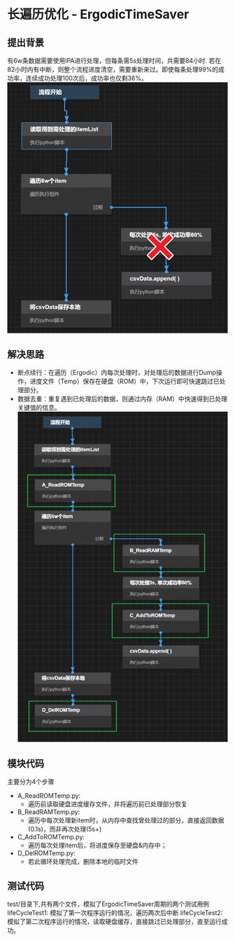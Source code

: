 # 长遍历优化 - ErgodicTimeSaver
## 提出背景
有6w条数据需要使用IPA进行处理，但每条需5s处理时间，共需要84小时.
若在82小时内有中断，则整个流程进度清空，需要重新来过。即使每条处理99%的成功率，连续成功处理100次后，成功率也仅剩36%。
![原流程](res/img.png)

## 解决思路
- 断点续行：在遍历（Ergodic）内每次处理时，对处理后的数据进行Dump操作，进度文件（Temp）保存在硬盘（ROM）中，下次运行即可快速跳过已处理部分。
- 数据去重：重复遇到已处理后的数据，则通过内存（RAM）中快速得到已处理关键值的信息。
![新增模块后流程](res/img_1.png)

## 模块代码
主要分为4个步骤
- A_ReadROMTemp.py:
  - 遍历前读取硬盘进度缓存文件，并将遍历前已处理部分恢复
- B_ReadRAMTemp.py:
  - 遍历中每次处理新item时，从内存中查找曾处理过的部分，直接返回数据(0.1s)，而非再次处理(5s+)
- C_AddToROMTemp.py:
  - 遍历每次处理item后，将进度保存至硬盘&内存中；
- D_DelROMTemp.py:
  - 若此循环处理完成，删除本地的临时文件

## 测试代码
test/目录下,共有两个文件，模拟了ErgodicTimeSaver周期的两个测试用例
lifeCycleTest1: 模拟了第一次程序运行的情况，遍历两次后中断
lifeCycleTest2: 模拟了第二次程序运行的情况，读取硬盘缓存，直接跳过已处理部分，直至运行成功。